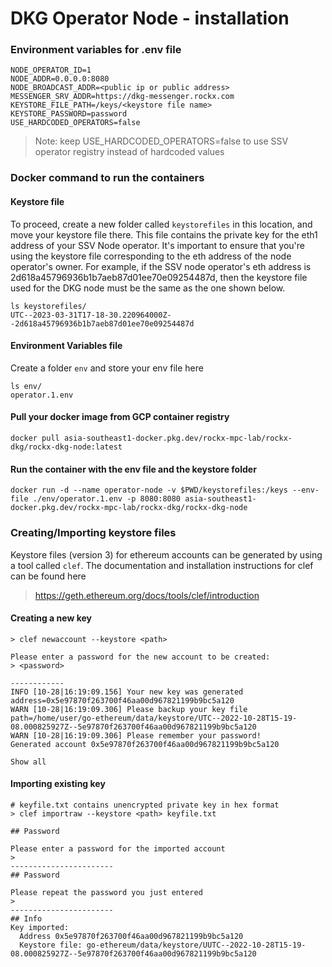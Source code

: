 # DKG Operator Node - installation

### Environment variables for .env file
```
NODE_OPERATOR_ID=1
NODE_ADDR=0.0.0.0:8080
NODE_BROADCAST_ADDR=<public ip or public address>
MESSENGER_SRV_ADDR=https://dkg-messenger.rockx.com
KEYSTORE_FILE_PATH=/keys/<keystore file name>
KEYSTORE_PASSWORD=password
USE_HARDCODED_OPERATORS=false
```

> Note: keep USE_HARDCODED_OPERATORS=false to use SSV operator registry instead of hardcoded values


### Docker command to run the containers

#### Keystore file

To proceed, create a new folder called `keystorefiles` in this location, and move your keystore file there. This file contains the private key for the eth1 address of your SSV Node operator. It's important to ensure that you're using the keystore file corresponding to the eth address of the node operator's owner. For example, if the SSV node operator's eth address is 2d618a45796936b1b7aeb87d01ee70e09254487d, then the keystore file used for the DKG node must be the same as the one shown below.

```
ls keystorefiles/
UTC--2023-03-31T17-18-30.220964000Z--2d618a45796936b1b7aeb87d01ee70e09254487d
```

#### Environment Variables file

Create a folder `env` and store your env file here

```
ls env/
operator.1.env
```

#### Pull your docker image from GCP container registry
```
docker pull asia-southeast1-docker.pkg.dev/rockx-mpc-lab/rockx-dkg/rockx-dkg-node:latest
```

#### Run the container with the env file and the keystore folder
```
docker run -d --name operator-node -v $PWD/keystorefiles:/keys --env-file ./env/operator.1.env -p 8080:8080 asia-southeast1-docker.pkg.dev/rockx-mpc-lab/rockx-dkg/rockx-dkg-node
```

### Creating/Importing keystore files

Keystore files (version 3) for ethereum accounts can be generated by using a tool called `clef`. The documentation and installation instructions for clef can be found here 
> https://geth.ethereum.org/docs/tools/clef/introduction

#### Creating a new key
```
> clef newaccount --keystore <path>

Please enter a password for the new account to be created:
> <password>

------------
INFO [10-28|16:19:09.156] Your new key was generated       address=0x5e97870f263700f46aa00d967821199b9bc5a120
WARN [10-28|16:19:09.306] Please backup your key file      path=/home/user/go-ethereum/data/keystore/UTC--2022-10-28T15-19-08.000825927Z--5e97870f263700f46aa00d967821199b9bc5a120
WARN [10-28|16:19:09.306] Please remember your password!
Generated account 0x5e97870f263700f46aa00d967821199b9bc5a120

Show all

```

#### Importing existing key

```
# keyfile.txt contains unencrypted private key in hex format
> clef importraw --keystore <path> keyfile.txt

## Password

Please enter a password for the imported account
>
-----------------------
## Password

Please repeat the password you just entered
>
-----------------------
## Info
Key imported:
  Address 0x5e97870f263700f46aa00d967821199b9bc5a120
  Keystore file: go-ethereum/data/keystore/UUTC--2022-10-28T15-19-08.000825927Z--5e97870f263700f46aa00d967821199b9bc5a120
```



